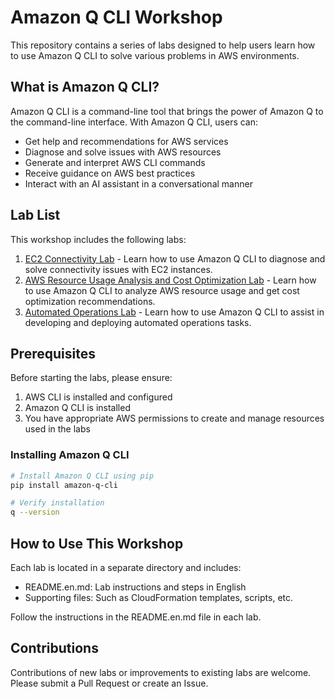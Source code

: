 # Amazon Q CLI Workshop

This repository contains a series of labs designed to help users learn how to use Amazon Q CLI to solve various problems in AWS environments.

## What is Amazon Q CLI?

Amazon Q CLI is a command-line tool that brings the power of Amazon Q to the command-line interface. With Amazon Q CLI, users can:

- Get help and recommendations for AWS services
- Diagnose and solve issues with AWS resources
- Generate and interpret AWS CLI commands
- Receive guidance on AWS best practices
- Interact with an AI assistant in a conversational manner

## Lab List

This workshop includes the following labs:

1. [EC2 Connectivity Lab](./ec2-connectivity-lab/README.en.md) - Learn how to use Amazon Q CLI to diagnose and solve connectivity issues with EC2 instances.
2. [AWS Resource Usage Analysis and Cost Optimization Lab](./cost-optimization-lab/README.en.md) - Learn how to use Amazon Q CLI to analyze AWS resource usage and get cost optimization recommendations.
3. [Automated Operations Lab](./automated-operations-lab/README.en.md) - Learn how to use Amazon Q CLI to assist in developing and deploying automated operations tasks.

## Prerequisites

Before starting the labs, please ensure:

1. AWS CLI is installed and configured
2. Amazon Q CLI is installed
3. You have appropriate AWS permissions to create and manage resources used in the labs

### Installing Amazon Q CLI

```bash
# Install Amazon Q CLI using pip
pip install amazon-q-cli

# Verify installation
q --version
```

## How to Use This Workshop

Each lab is located in a separate directory and includes:
- README.en.md: Lab instructions and steps in English
- Supporting files: Such as CloudFormation templates, scripts, etc.

Follow the instructions in the README.en.md file in each lab.

## Contributions

Contributions of new labs or improvements to existing labs are welcome. Please submit a Pull Request or create an Issue.
